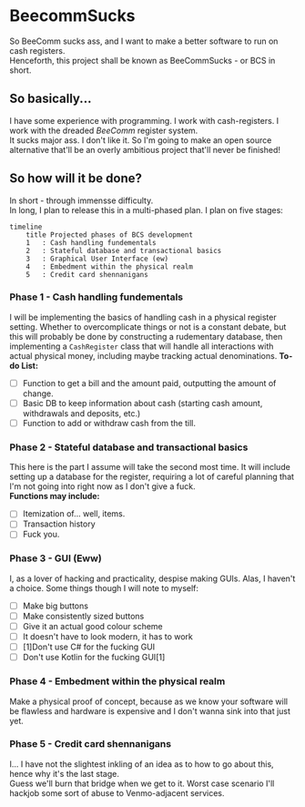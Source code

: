 # BeecommSucks
So BeeComm sucks ass, and I want to make a better software to run on cash registers.</br>
Henceforth, this project shall be known as BeeCommSucks - or BCS in short.

## So basically...
I have some experience with programming. I work with cash-registers. I work with the dreaded <i>BeeComm</i> register system.</br>
It sucks major ass. I don't like it. So I'm going to make an open source alternative that'll be an overly ambitious project that'll never be finished!</br>
## So how will it be done?
In short - through immensse difficulty.</br>
In long, I plan to release this in a multi-phased plan. I plan on five stages:
```mermaid
timeline
    title Projected phases of BCS development
    1   : Cash handling fundementals
    2   : Stateful database and transactional basics
    3   : Graphical User Interface (ew)
    4   : Embedment within the physical realm
    5   : Credit card shennanigans
```
###  Phase 1 - Cash handling fundementals
I will be implementing the basics of handling cash in a physical register setting. Whether to overcomplicate things or not is a constant debate, but this will probably be done by constructing a rudementary database, then implementing a ```CashRegister``` class that will handle all interactions with actual physical money, including maybe tracking actual denominations.
<b>To-do List:</b>
- [ ] Function to get a bill and the amount paid, outputting the amount of change.
- [ ] Basic DB to keep information about cash (starting cash amount, withdrawals and deposits, etc.)
- [ ] Function to add or withdraw cash from the till.

### Phase 2 - Stateful database and transactional basics
This here is the part I assume will take the second most time. It will include setting up a database for the register, requiring a lot of careful planning that I'm not going into right now as I don't give a fuck.</br>
<b>Functions may include:</b>
- [ ] Itemization of... well, items.
- [ ] Transaction history
- [ ] Fuck you.

### Phase 3 - GUI (Eww)
I, as a lover of hacking and practicality, despise making GUIs. Alas, I haven't a choice.
Some things though I will note to myself:
- [ ] Make big buttons
- [ ] Make consistently sized buttons
- [ ] Give it an actual good colour scheme
- [ ] It doesn't have to look modern, it has to work
- [ ] [1]Don't use C# for the fucking GUI
- [ ] Don't use Kotlin for the fucking GUI[1]

### Phase 4 - Embedment within the physical realm
Make a physical proof of concept, because as we know your software will be flawless and hardware is expensive and I don't wanna sink into that just yet.

### Phase 5 - Credit card shennanigans
I... I have not the slightest inkling of an idea as to how to go about this, hence why it's the last stage.</br>
Guess we'll burn that bridge when we get to it. Worst case scenario I'll hackjob some sort of abuse to Venmo-adjacent services.